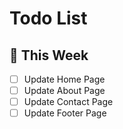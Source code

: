<!-- need to create some todo list -->

# Todo List

## 📅 This Week

- [ ] Update Home Page
- [ ] Update About Page
- [ ] Update Contact Page
- [ ] Update Footer Page
